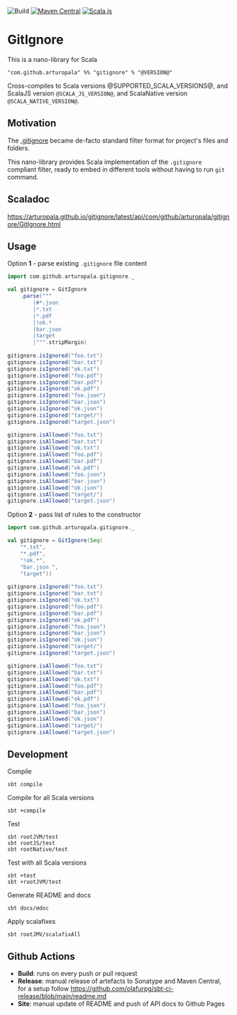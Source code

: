 ![Build](https://github.com/arturopala/gitignore/workflows/Build/badge.svg) [![Maven Central](https://maven-badges.herokuapp.com/maven-central/com.github.arturopala/gitignore_2.13/badge.svg)](https://maven-badges.herokuapp.com/maven-central/com.github.arturopala/gitignore_2.13)
[![Scala.js](https://www.scala-js.org/assets/badges/scalajs-@SCALA_JS_VERSION@.svg)](https://www.scala-js.org)

GitIgnore
===

This is a nano-library for Scala

    "com.github.arturopala" %% "gitignore" % "@VERSION@"

Cross-compiles to Scala versions @SUPPORTED_SCALA_VERSIONS@, 
and ScalaJS version `@SCALA_JS_VERSION@`, and ScalaNative version `@SCALA_NATIVE_VERSION@`.

Motivation
---

The [.gitignore](https://git-scm.com/docs/gitignore) became de-facto standard filter format for project's files and folders. 

This nano-library provides Scala implementation of the `.gitignore` compliant filter, ready to embed in different tools without having to run `git` command.

Scaladoc
---

<https://arturopala.github.io/gitignore/latest/api/com/github/arturopala/gitignore/GitIgnore.html>

Usage
---

Option **1** - parse existing `.gitignore` file content

```scala mdoc
import com.github.arturopala.gitignore._

val gitignore = GitIgnore
    .parse(""" 
        |#*.json
        |*.txt
        |*.pdf
        |!ok.*
        |bar.json 
        |target  
        |""".stripMargin)
 
gitignore.isIgnored("foo.txt")
gitignore.isIgnored("bar.txt")
gitignore.isIgnored("ok.txt")
gitignore.isIgnored("foo.pdf")
gitignore.isIgnored("bar.pdf")
gitignore.isIgnored("ok.pdf")
gitignore.isIgnored("foo.json")
gitignore.isIgnored("bar.json")
gitignore.isIgnored("ok.json")
gitignore.isIgnored("target/")
gitignore.isIgnored("target.json")

gitignore.isAllowed("foo.txt")
gitignore.isAllowed("bar.txt")
gitignore.isAllowed("ok.txt")
gitignore.isAllowed("foo.pdf")
gitignore.isAllowed("bar.pdf")
gitignore.isAllowed("ok.pdf")
gitignore.isAllowed("foo.json")
gitignore.isAllowed("bar.json")
gitignore.isAllowed("ok.json")
gitignore.isAllowed("target/")
gitignore.isAllowed("target.json")
```

Option **2** - pass list of rules to the constructor

```scala mdoc:reset
import com.github.arturopala.gitignore._

val gitignore = GitIgnore(Seq(
    "*.txt",
    "*.pdf",
    "!ok.*",
    "bar.json ",
    "target"))
 
gitignore.isIgnored("foo.txt")
gitignore.isIgnored("bar.txt")
gitignore.isIgnored("ok.txt")
gitignore.isIgnored("foo.pdf")
gitignore.isIgnored("bar.pdf")
gitignore.isIgnored("ok.pdf")
gitignore.isIgnored("foo.json")
gitignore.isIgnored("bar.json")
gitignore.isIgnored("ok.json")
gitignore.isIgnored("target/")
gitignore.isIgnored("target.json")

gitignore.isAllowed("foo.txt")
gitignore.isAllowed("bar.txt")
gitignore.isAllowed("ok.txt")
gitignore.isAllowed("foo.pdf")
gitignore.isAllowed("bar.pdf")
gitignore.isAllowed("ok.pdf")
gitignore.isAllowed("foo.json")
gitignore.isAllowed("bar.json")
gitignore.isAllowed("ok.json")
gitignore.isAllowed("target/")
gitignore.isAllowed("target.json")
```

Development
---

Compile

    sbt compile

Compile for all Scala versions

    sbt +compile

Test

    sbt rootJVM/test
    sbt rootJS/test
    sbt rootNative/test

Test with all Scala versions

    sbt +test
    sbt +rootJVM/test


Generate README and docs

    sbt docs/mdoc

Apply scalafixes

    sbt rootJMV/scalafixAll    

Github Actions
---

 - **Build**: runs on every push or pull request
 - **Release**: manual release of artefacts to Sonatype and Maven Central, for a setup follow <https://github.com/olafurpg/sbt-ci-release/blob/main/readme.md>
 - **Site**: manual update of README and push of API docs to Github Pages

